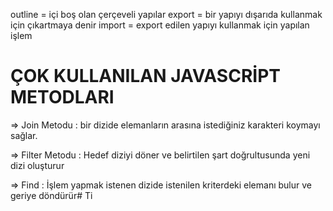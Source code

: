 outline = içi boş olan çerçeveli yapılar
export = bir yapıyı dışarıda kullanmak için çıkartmaya denir
import = export edilen yapıyı kullanmak için yapılan işlem

# ÇOK KULLANILAN JAVASCRİPT METODLARI #
=> Join Metodu : bir dizide elemanların arasına istediğiniz karakteri koymayı sağlar.

=> Filter Metodu : Hedef diziyi döner ve belirtilen şart doğrultusunda yeni dizi oluşturur

=> Find  :  İşlem yapmak istenen dizide istenilen kriterdeki elemanı bulur ve geriye döndürür# Ti
